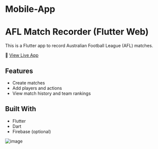 # Mobile-App
# AFL Match Recorder (Flutter Web)

This is a Flutter app to record Australian Football League (AFL) matches.

🔗 [View Live App](https://jayani-123.github.io/Mobile-App/)

## Features
- Create matches
- Add players and actions
- View match history and team rankings

## Built With
- Flutter
- Dart
- Firebase (optional)

![image](https://github.com/user-attachments/assets/545b40d3-bd80-4dc6-bf4e-acd49f14b168)
